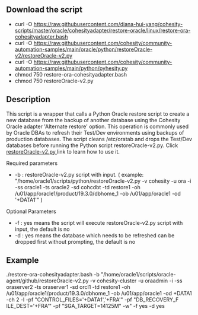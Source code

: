 ## Download the script
- curl -O https://raw.githubusercontent.com/diana-hui-yang/cohesity-scripts/master/oracle/cohesityadapter/restore-oracle/linux/restore-ora-cohesityadapter.bash
- curl -O https://raw.githubusercontent.com/cohesity/community-automation-samples/main/oracle/python/restoreOracle-v2/restoreOracle-v2.py
- curl -O https://raw.githubusercontent.com/cohesity/community-automation-samples/main/python/pyhesity.py
- chmod 750 restore-ora-cohesityadapter.bash
- chmod 750 restoreOracle-v2.py

## Description
This script is a wrapper that calls a Python Oracle restore script to create a new database from the backup of another database using the Cohesity Oracle adapter 'Alternate restore' option. This operation is commonly used by Oracle DBAs to refresh their Test/Dev environments using backups of production databases. The script cleans /etc/oratab and drops the Test/Dev databases before running the Python script restoreOracle-v2.py. Click [restoreOracle-v2.py ](https://github.com/bseltz-cohesity/scripts/tree/master/oracle/python/restoreOracle-v2) link to learn how to use it.

Required parameters

- -b : restoreOracle-v2.py script with input. ( example: "/home/oracle1/scripts/python/restoreOracle-v2.py -v cohesity -u ora -i -ss oracle1 -ts oracle2 -sd cohcdbt -td restore1 -oh /u01/app/oracle1/product/19.3.0/dbhome_1 -ob /u01/app/oracle1 -od '+DATA1'" )
 
 Optional Parameters
- -f : yes means the script will execute restoreOracle-v2.py script with input, the default is no
- -d : yes means the database which needs to be refreshed can be dropped first without prompting, the default is no

## Example
./restore-ora-cohesityadapter.bash -b "/home/oracle1/scripts/oracle-agent/github/restoreOracle-v2.py -v cohesity-cluster -u oraadmin -i -ss oraserver2 -ts oraserver1 -sd orcl1 -td restore1 -oh /u01/app/oracle1/product/19.3.0/dbhome_1 -ob /u01/app/oracle1 -od +DATA1 -ch 2 -l -pf "CONTROL_FILES='+DATA1','+FRA'" -pf "DB_RECOVERY_F
ILE_DEST='+FRA'" -pf "SGA_TARGET=14125M" -w" -f yes -d yes
